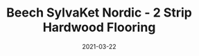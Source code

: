 ---
title: "Beech SylvaKet Nordic - 2 Strip Hardwood Flooring"
image_primary: "img/Junckers-2strip-Beech-SylvaketNordic-classic.jpg"
image_secondary: "img/Junckers-2strip-BeechSylvaketNordic.jpg"
description: "Beech%20SylvaKet%20Nordic%20-%202%20Strip%20Hardwood%20Flooring%0A%0ABeech%20is%20one%20of%20Europe%u2019s%20most%20common%20hardwood%20species%20and%20the%20excellent%20strength%20properties%20in%20combination%20with%20a%20uniform%20structure%20make%20beech%20very%20suitable%20for%20floors.%0A%0AColoured%20throughout%20by%20using%20a%20unique%20colouring%20technique%20in%20combination%20with%20a%20slightly%20white%20toned%20surface%20an%20appearance%20very%20similar%20to%20oak%20is%20achieved.%A0%0A%0AThis%20floor%20is%20also%20available%20as%20ships%20decking.%20The%20black%20neoprene%20strip%20placed%20between%20the%20boards%20adds%20a%20maritime%20look%20to%20the%20floor.%A0%0A%0AGET%20FREE%20SAMPLE%20OR%20QUOTE"
designer: "Junckers"
tags: 
  - "Junckers"
  - "2 Strip Flooring"
href: "https://www.junckershardwood.com/wood-flooring/solid-hardwood-flooring/2-strip-wooden-flooring/product-page/beech-sylvaket-nordic-2-strip-hardwood-flooring"
category: "2 Strip Flooring"
subtitle: ""
manufacturer: "Junckers"
slug: "/manufacturers/junckers/2-strip-flooring/junckers-beech-sylva-ket-nordic-2-strip-hardwood-flooring"
date: "2021-03-22"
---
